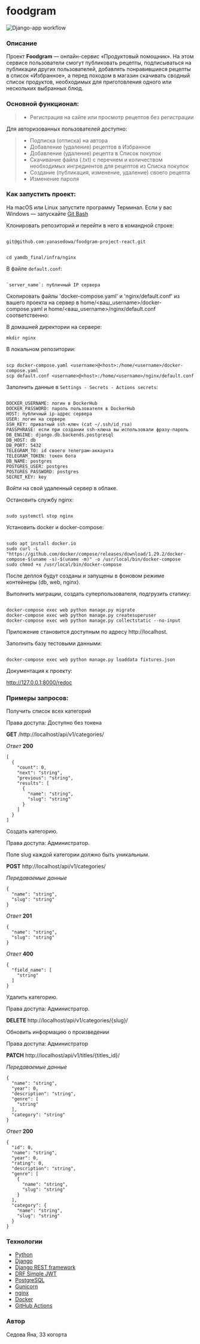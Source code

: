 # foodgram
![Django-app workflow](https://github.com/yanasedowa/foodgram-project-react/actions/workflows/main.yml/badge.svg?event=push)

### Описание

Проект **Foodgram** — онлайн-сервис «Продуктовый помощник». На этом сервисе пользователи смогут публиковать рецепты, подписываться на публикации других пользователей, добавлять понравившиеся рецепты в список «Избранное», а перед походом в магазин скачивать сводный список продуктов, необходимых для приготовления одного или нескольких выбранных блюд.


### Основной функционал:

> -   Регистрация на сайте или просмотр рецептов без регистрации

Для авторизованных пользователей доступно:

> -   Подписка (отписка) на автора
> -   Добавление (удаление) рецептов в Избранное
> -   Добавление (удаление) рецепта в Список покупок
> -   Скачивание файла (.txt) с перечнем и количеством необходимых ингредиентов для рецептов из Списка покупок
> -   Создание (публикация, изменение, удаление) своего рецепта
> -   Изменение пароля


### Как запустить проект:

На macOS или Linux запустите программу Терминал. 
Если у вас Windows — запускайте [Git Bash](https://gitforwindows.org/)

Клонировать репозиторий и перейти в него в командной строке:


```

git@github.com:yanasedowa/foodgram-project-react.git

```
  

```

cd yamdb_final/infra/nginx

```

В файле `default.conf`:

```

`server_name`: публичный IP сервера

```

Скопировать файлы 'docker-compose.yaml' и 'nginx/default.conf' из вашего проекта на сервер в home/<ваш_username>/docker-compose.yaml и home/<ваш_username>/nginx/default.conf соответственно:

В домашней директории на сервере:

```
mkdir nginx

```

В локальном репозитории:

```

scp docker-compose.yaml <username>@<host>:/home/<username>/docker-compose.yaml
scp default.conf <username>@<host>:/home/<username>/nginx/default.conf

```


Заполнить данные в `Settings - Secrets - Actions secrets`:

```

DOCKER_USERNAME: логин в DockerHub
DOCKER_PASSWORD: пароль пользователя в DockerHub
HOST: публичный ip-адрес сервера
USER: логин на сервере
SSH_KEY: приватный ssh-ключ (cat ~/.ssh/id_rsa)
PASSPHRASE: eсли при создании ssh-ключа вы использовали фразу-пароль
DB_ENGINE: django.db.backends.postgresql
DB_HOST: db
DB_PORT: 5432
TELEGRAM_TO: id своего телеграм-аккаунта
TELEGRAM_TOKEN: токен бота
DB_NAME: postgres
POSTGRES_USER: postgres 
POSTGRES_PASSWORD: postgres
SECRET_KEY: key

```

Войти на свой удаленный сервер в облаке.

Остановить службу nginx:

```

sudo systemctl stop nginx

```

Установить docker и docker-compose:

```

sudo apt install docker.io
sudo curl -L "https://github.com/docker/compose/releases/download/1.29.2/docker-compose-$(uname -s)-$(uname -m)" -o /usr/local/bin/docker-compose
sudo chmod +x /usr/local/bin/docker-compose

```

После деплоя будут созданы и запущены в фоновом режиме контейнеры (db, web, nginx).

Выполнить миграции, создать суперпользователя, подгрузить статику:

```

docker-compose exec web python manage.py migrate
docker-compose exec web python manage.py createsuperuser
docker-compose exec web python manage.py collectstatic --no-input 

```

Приложение становится доступным по адресу http://localhost.

Заполнить базу тестовыми данными:

```

docker-compose exec web python manage.py loaddata fixtures.json

```

Документация к проекту:

http://127.0.0.1:8000/redoc

### Примеры запросов:

Получить список всех категорий

Права доступа: Доступно без токена

**GET**
/http://localhost/api/v1/categories/

*Ответ*
**200**
```
[
  {
    "count": 0,
    "next": "string",
    "previous": "string",
    "results": [
      {
        "name": "string",
        "slug": "string"
      }
    ]
  }
]
```

Создать категорию.

Права доступа: Администратор.

Поле slug каждой категории должно быть уникальным.

**POST**
http://localhost/api/v1/categories/

*Передаваемые данные*

```
{
  "name": "string",
  "slug": "string"
}
```

*Ответ*
**201**
```
{
  "name": "string",
  "slug": "string"
}
```

*Ответ*
**400**
```
{
  "field_name": [
    "string"
  ]
}
```
Удалить категорию.

Права доступа: Администратор.

**DELETE**
http://localhost/api/v1/categories/{slug}/

Обновить информацию о произведении

Права доступа: Администратор

**PATCH**
http://localhost/api/v1/titles/{titles_id}/

*Передаваемые данные*

```
{
  "name": "string",
  "year": 0,
  "description": "string",
  "genre": [
    "string"
  ],
  "category": "string"
}
```

*Ответ*
**200**
```
{
  "id": 0,
  "name": "string",
  "year": 0,
  "rating": 0,
  "description": "string",
  "genre": [
    {
      "name": "string",
      "slug": "string"
    }
  ],
  "category": {
    "name": "string",
    "slug": "string"
  }
}
```

### Технологии

-   [Python](https://www.python.org/)
-   [Django](https://www.djangoproject.com/)
-   [Django REST framework](https://www.django-rest-framework.org/)
-   [DRF Simple JWT](https://django-rest-framework-simplejwt.readthedocs.io/en/latest/)
-   [PostgreSQL](https://postgrespro.ru/docs/postgresql/12/)
-   [Gunicorn](https://gunicorn.org/)
-   [nginx](https://www.nginx.com/)
-   [Docker](https://www.docker.com/products/docker-desktop/)
-   [GitHub Actions](https://github.com/features/actions)


### Автор
Седова Яна, 33 когорта 

